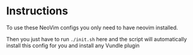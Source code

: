 # Instructions 

To use these NeoVim configs you only need to have neovim installed.

Then you just have to run `./init.sh` here and the script will automatically install this config for you and install any Vundle plugin
